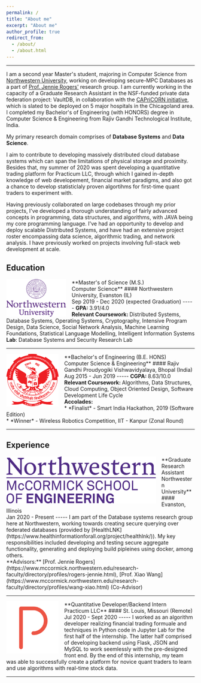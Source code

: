 ```yaml
---
permalink: /
title: "About me"
excerpt: "About me"
author_profile: true
redirect_from: 
  - /about/
  - /about.html
---
```

------
I am a second year Master's student, majoring in Computer Science from [Northwestern University](https://www.mccormick.northwestern.edu/computer-science/), working on developing secure-MPC Databases as a part of [Prof. Jennie Rogers'](http://users.eecs.northwestern.edu/~jennie/) research group. I am currently working in the capacity of a Graduate Research Assistant in the NSF-funded private data federation project: VaultDB, in collaboration with the [CAPriCORN initiative](https://www.capricorncdrn.org/), which is slated to be deployed on 5 major hospitals in the Chicagoland area. I completed my Bachelor's of Engineering (with HONORS) degree in Computer Science & Engineering from Rajiv Gandhi Technological Institute, India.

My primary research domain comprises of <strong>Database Systems</strong> and <strong>Data Science</strong>.

I aim to contribute to developing massively distributed cloud database systems which can span the limitations of physical storage and proximity. Besides that, my summer of 2020 was spent developing a quantitative trading platform for Practicum LLC, through which I gained in-depth knowledge of web developement, financial market paradigms, and also got a chance to develop statisticlaly proven algortihms for first-time quant traders to experiment with.

Having previously collaborated on large codebases through my prior projects, I've developed a thorough understanding of fairly advanced concepts in programming, data structures, and algorithms, with JAVA being my core programming language. I've had an opportunity to develop and deploy scalable Distributed Systems, and have had an extensive project roster encompassing data science, algorithmic trading, and network analysis. I have previously worked on projects involving full-stack web development at scale.

Education
-----
<img align="left" height="100" width="160" src="../images/nu_full.png" style="padding-right:15px">
**Master's of Science (M.S.) <br>Computer Science**
#### Northwestern University, Evanston (IL)<br>Sep 2019 - Dec 2020 (expected Graduation)
-----
<strong>GPA: </strong> 3.91/4.0 <br>
<strong>Relevant Coursework: </strong>
Distributed Systems, Database Systems, Operating Systems, Cryptography, Intensive Program Design, Data Science, Social Network Analysis, Machine Learning Foundations, Statistical Language Modelling, Intelligent Information Systems<br>
<strong>Lab</strong>: Database Systems and Security Research Lab

-----
<img align="left" height="140" width="140" src="../images/rgpv.png" style="padding-right:15px">
**Bachelor's of Engineering (B.E. HONS)<br>Computer Science & Engineering**
#### Rajiv Gandhi Proudyogiki Vishwavidyalaya, Bhopal (India)<br>Aug 2015 - Jun 2019 
-----
<strong>CGPA: </strong> 8.63/10.0 <br>
<strong>Relevant Coursework: </strong>
Algorithms, Data Structures, Cloud Computing, Object Oriented Design, Software Development Life Cycle <br>
<strong>Accolades:</strong> <br>* *Finalist* - Smart India Hackathon, 2019 (Software Edition)<br> * *Winner* - Wireless Robotics Competition, IIT - Kanpur (Zonal Round)

-----

Experience
-----
<img align="left" height="125" width="400" src="../images/nu.png" style="padding-right:15px">
**Graduate Research Assistant<br>Northwestern University**
#### Evanston, Illinois<br>Jan 2020 - Present
-----
I am part of the Database systems research group here at Northwestern, working towards creating secure querying over federated databases (provided by [HealthLNK](https://www.healthinformationforall.org/project/healthlnk/)). My key responsibilities included developing and testing secure aggregate functionality, generating and deploying build pipleines using docker, among others.<br>
**Advisors:** [Prof. Jennie Rogers](https://www.mccormick.northwestern.edu/research-faculty/directory/profiles/rogers-jennie.html), [Prof. Xiao Wang](https://www.mccormick.northwestern.edu/research-faculty/directory/profiles/wang-xiao.html) (Co-Advisor)

-----
<img align="left" height="140" width="140" src="../images/practicum.png" style="padding-right:15px">
**Quantitative Developer/Backend Intern<br>Practicum LLC**
#### St. Louis, Missouri (Remote)<br>Jul 2020 - Sept 2020
-----
I worked as an algorithm developer realizing financial trading formuale and techniques in Python code in Jupyter Lab for the first half of the internship. The latter half comprised of developing backend using Flask, JSON and MySQL to work seemlessly with the pre-designed front end. By the end of this internship, my team was able to successfully create a platform for novice quant traders to learn and use algorithms with real-time stock data.

-----
